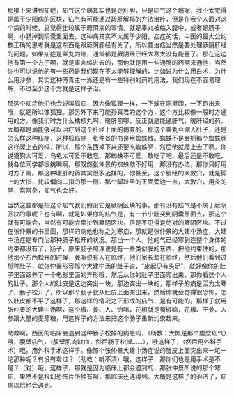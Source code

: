 那接下来讲到疝症，疝气这个病其实也是走肝胆，只是疝气这个病呢，我不太觉得是属于少阳病的区块，疝气有可能通过疏肝解郁的方法治疗，但是在我个人面对这个病的时候，总觉得比较属于厥阴病的事情，就是睾丸被缩入腹中，或者是肠子啊，小肠掉到阴囊里面去，这种病其实不太属于少阳，疝症的话，中医的最大公约数正确的思考就是这东西是跟厥阴肝经有关了，所以要治疝当然是要处理厥阴肝经的问题。如果疝症是睾丸内缩，通常都是厥阴经已经太寒太没有能量了。那在这边他有第一个方子啊，就是睾丸缩进去的，那他就是用一些通肝的药啊来通他，当然你也可以说他的有一些药是我们现在不太能够理解的，比如说为什么用白术，为什么用沙参，其实这种傅青主一派还是有一些特别的药的用法，我们现在不容易理解，不过至少这个方就是这样子治。

那这个疝症他们也会说叫狐疝，因为像狐狸一样，一下躲在洞里面，一下跑出来哦，就是所以像狐狸。那另外下来可能孙真君的这个方，这个方比较像一般时方通用的方，像我们时方什么橘核丸啊，暖肝煎哪，反正就是能通肝气，暖肝经的药，大概都是满能够可以治疗到这个肝经上面的病变的。那这个睾丸会缩入肚子，还是怎么样这种疝症，这种狐疝症，张仲景的书是用蜘蛛散。蜘蛛不是会抓那个蜘蛛丝这样爬上去的吗，所以，那个东西掉下来还要吃蜘蛛啊，然后他就爬上去了啊。你说猫狗太可爱，乌龟太可爱不敢吃，那蜘蛛不可爱，敢吃了吧，最后还是不敢吃，就各位同学都很挑嘴啊。那既然张仲景的蜘蛛散不好用，那没有办法，那你只好用时方了啊。那这种暖肝的药其实很多选择的，你甚至，这个肝经的大敦穴，就是脚上的大指，比较偏向二指的那一侧，那个脚趾甲的下面旁边一点，大敦穴，用灸的啊，常常灸，疝气也会好。

当然这些都是指这个疝气我们假设它是厥阴区块的事，那有没有疝气是不属于厥阴区块的事呢？也有啊，就是如果你的疝气是，有一节小肠突到阴囊里面去，那这个就有可能会，当然有可能会牵扯到厥阴区块，但是不见得是绝对的厥阴区块。不过在张仲景的书里面，那样的病他也称之为寒疝，那就是张仲景的大建中汤症，大建中汤症是专门治那种肠子松开的状况。那当一个人，他的气已经寒到连整个身体的约束都没有了，肠子，原来肠子照理说是有一些类似膜的东西，把他约束住的，那他那个东西松开的时候，我听说有人在临终，他们家长辈在临终，然后他们看到过那种肚子，就张仲景形容那个大建中汤的肚子说，“皮起见有头足”，就好像你的肚子里面跟养了一个电影里面的异形哦，然后从你的肚子里面爬出来，那你看这个人的肚子，那个人的肚皮是这边突出一块，那边突出一块的，那样子的病是因为太寒了，肠子松开了，所以那个肠子就从肚皮上面突出来，然后你就会觉得很恐怖，怎么肚皮都不平了这样子，那这样的情况之下形成的疝气，是有可能的。那样子就用张仲景的大建中汤啊，这个椒、姜、人、饴嘛，花椒就是蜀椒嘛，花椒、干姜、人参跟大量的麦芽糖，用这样子的方法来把这个肠子重新约束起来。

助教啊，西医的临床会遇到这种肠子松掉的病患吗，（助教：大概是那个腹壁疝气）哦，腹壁疝气，（腹壁肌肉缺血，然后肠子松掉……），哦这样子，（然后用外科手术）哦，用外科手术这样子。像那个张仲景大建中汤症说的肚皮上面突出来一坨一坨那种呢？有没有看过？（助教：听不清）哦，这样子，那你们也是用手术是不是？（对）哦，这样子，那就是因为临床上都会遇到的，那张仲景所说的那个寒疝，果然不是科幻恐怖片所独有啊，那临床还遇得到。大概是这样子的治法了，疝病以后也会遇到。

